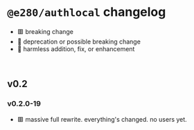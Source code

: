 
# `@e280/authlocal` changelog
- 🟥 breaking change
- 🔶 deprecation or possible breaking change
- 🍏 harmless addition, fix, or enhancement

<br/>

## v0.2

### v0.2.0-19
- 🟥 massive full rewrite. everything's changed. no users yet.

